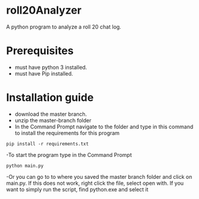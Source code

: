 # roll20Analyzer
A python program to analyze a roll 20 chat log.

# Prerequisites
- must have python 3 installed.
- must have Pip installed.

# Installation guide 
- download the master branch. 
- unzip the master-branch folder 
- In the Command Prompt navigate to the folder and type in this command to install the requirements for this program 

```
pip install -r requirements.txt
```
  
-To start the program type in the Command Prompt 

```
python main.py
```

-Or you can go to to where you saved the master branch folder and click on main.py. If this does not work, right click the file, select open with. If you want to simply run the script, find python.exe and select it
